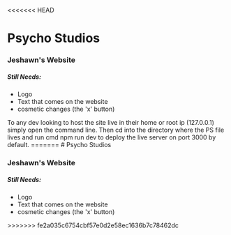 <<<<<<< HEAD
# Psycho Studios
<h3> Jeshawn's Website</h3>
<h5>Still Needs:</h5>
<ul>
  <li> Logo</li>
  <li> Text that comes on the website</li>
  <li> cosmetic changes (the 'x' button) </li>
  </ul>
To any dev looking to host the site live in their home or root ip (127.0.0.1) simply open the command line. 
Then cd into the directory where the PS file lives and run cmd npm run dev to deploy the live server on port 3000 by default.
=======
# Psycho Studios
<h3> Jeshawn's Website</h3>
<h5>Still Needs:</h5>
<ul>
  <li> Logo</li>
  <li> Text that comes on the website</li>
  <li> cosmetic changes (the 'x' button) </li>
  </ul>
>>>>>>> fe2a035c6754cbf57e0d2e58ec1636b7c78462dc
